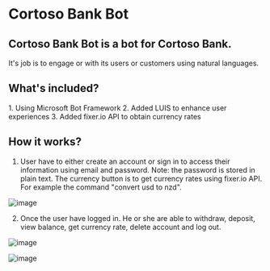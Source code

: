 
<h1>Cortoso Bank Bot </h1>
<h2>Cortoso Bank Bot is a bot for Cortoso Bank.</h2>
It's job is to engage or with its users or customers using natural languages. 

<h2>What's included?</h2>
1. Using Microsoft Bot Framework
2. Added LUIS to enhance user experiences
3. Added fixer.io API to obtain currency rates

<h2> How it works?</h2>

1. User have to either create an account or sign in to access their information using email and password. Note: the password is stored in plain text. The currency button is to get currency rates using fixer.io API. For example the command "convert usd to nzd". 

![image](https://cloud.githubusercontent.com/assets/20731546/20592931/f904b68a-b294-11e6-8af8-e7817b6bd855.png)


2. Once the user have logged in. He or she are able to withdraw, deposit, view balance, get currency rate, delete account and log out. 

![image](https://cloud.githubusercontent.com/assets/20731546/20608766/a65dcd90-b2e9-11e6-84b6-ba8d4dcbde14.png)

![image](https://cloud.githubusercontent.com/assets/20731546/20593192/49a81464-b296-11e6-8097-b876226bbfb4.png)

